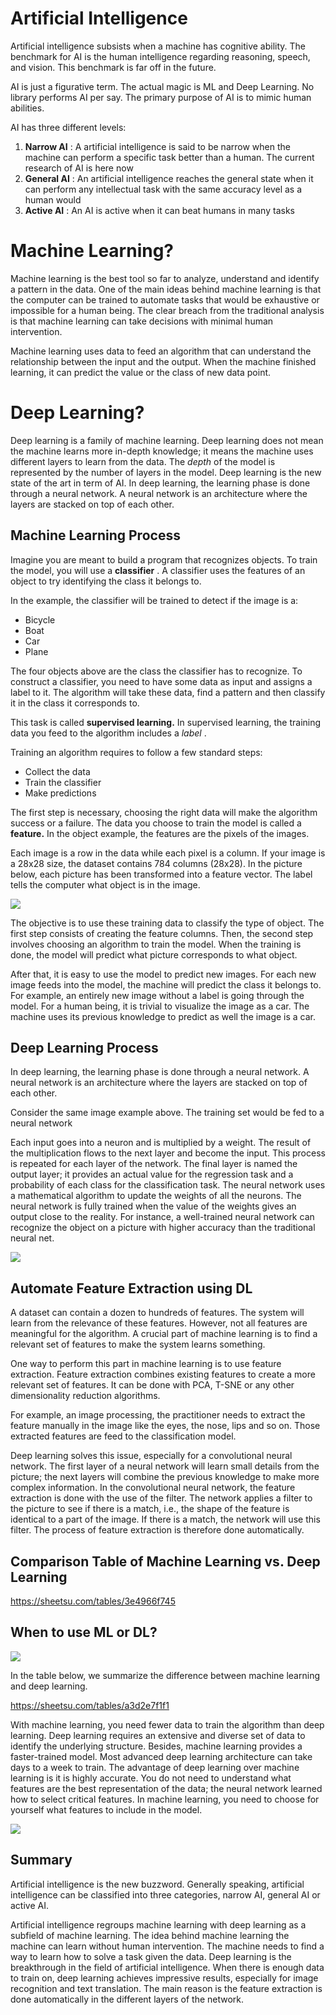 #  Artificial Intelligence

Artificial intelligence subsists when a machine has cognitive ability. The
benchmark for AI is the human intelligence regarding reasoning, speech, and
vision. This benchmark is far off in the future.

AI is just a figurative term. The actual magic is ML and Deep Learning. No
library performs AI per say. The primary purpose of AI is to mimic human
abilities.

AI has three different levels:

  1. **Narrow AI** : A artificial intelligence is said to be narrow when the machine can perform a specific task better than a human. The current research of AI is here now 
  2. **General AI** : An artificial intelligence reaches the general state when it can perform any intellectual task with the same accuracy level as a human would 
  3. **Active AI** : An AI is active when it can beat humans in many tasks 

#  Machine Learning?

Machine learning is the best tool so far to analyze, understand and identify a
pattern in the data. One of the main ideas behind machine learning is that the
computer can be trained to automate tasks that would be exhaustive or
impossible for a human being. The clear breach from the traditional analysis
is that machine learning can take decisions with minimal human intervention.

Machine learning uses data to feed an algorithm that can understand the
relationship between the input and the output. When the machine finished
learning, it can predict the value or the class of new data point.

#  Deep Learning?

Deep learning is a family of machine learning. Deep learning does not mean the
machine learns more in-depth knowledge; it means the machine uses different
layers to learn from the data. The _depth_ of the model is represented by the
number of layers in the model. Deep learning is the new state of the art in
term of AI. In deep learning, the learning phase is done through a neural
network. A neural network is an architecture where the layers are stacked on
top of each other.

##  Machine Learning Process

Imagine you are meant to build a program that recognizes objects. To train the
model, you will use a **classifier** . A classifier uses the features of an
object to try identifying the class it belongs to.

In the example, the classifier will be trained to detect if the image is a:

  * Bicycle 
  * Boat 
  * Car 
  * Plane 

The four objects above are the class the classifier has to recognize. To
construct a classifier, you need to have some data as input and assigns a
label to it. The algorithm will take these data, find a pattern and then
classify it in the class it corresponds to.

This task is called **supervised learning.** In supervised learning, the
training data you feed to the algorithm includes a _label_ .

Training an algorithm requires to follow a few standard steps:

  * Collect the data 
  * Train the classifier 
  * Make predictions 

The first step is necessary, choosing the right data will make the algorithm
success or a failure. The data you choose to train the model is called a
**feature.** In the object example, the features are the pixels of the images.

Each image is a row in the data while each pixel is a column. If your image is
a 28x28 size, the dataset contains 784 columns (28x28). In the picture below,
each picture has been transformed into a feature vector. The label tells the
computer what object is in the image.

![](https://github.com/thomaspernet/Tensorflow/raw/master/tensorflow/4_AI_ML_DL_v7_files/image001.png)

The objective is to use these training data to classify the type of object.
The first step consists of creating the feature columns. Then, the second step
involves choosing an algorithm to train the model. When the training is done,
the model will predict what picture corresponds to what object.

After that, it is easy to use the model to predict new images. For each new
image feeds into the model, the machine will predict the class it belongs to.
For example, an entirely new image without a label is going through the model.
For a human being, it is trivial to visualize the image as a car. The machine
uses its previous knowledge to predict as well the image is a car.

##  Deep Learning Process

In deep learning, the learning phase is done through a neural network. A
neural network is an architecture where the layers are stacked on top of each
other.

Consider the same image example above. The training set would be fed to a
neural network

Each input goes into a neuron and is multiplied by a weight. The result of the
multiplication flows to the next layer and become the input. This process is
repeated for each layer of the network. The final layer is named the output
layer; it provides an actual value for the regression task and a probability
of each class for the classification task. The neural network uses a
mathematical algorithm to update the weights of all the neurons. The neural
network is fully trained when the value of the weights gives an output close
to the reality. For instance, a well-trained neural network can recognize the
object on a picture with higher accuracy than the traditional neural net.

![](https://github.com/thomaspernet/Tensorflow/raw/master/tensorflow/4_AI_ML_DL_v7_files/image002.png)

##  Automate Feature Extraction using DL

A dataset can contain a dozen to hundreds of features. The system will learn
from the relevance of these features. However, not all features are meaningful
for the algorithm. A crucial part of machine learning is to find a relevant
set of features to make the system learns something.

One way to perform this part in machine learning is to use feature extraction.
Feature extraction combines existing features to create a more relevant set of
features. It can be done with PCA, T-SNE or any other dimensionality reduction
algorithms.

For example, an image processing, the practitioner needs to extract the
feature manually in the image like the eyes, the nose, lips and so on. Those
extracted features are feed to the classification model.

Deep learning solves this issue, especially for a convolutional neural
network. The first layer of a neural network will learn small details from the
picture; the next layers will combine the previous knowledge to make more
complex information. In the convolutional neural network, the feature
extraction is done with the use of the filter. The network applies a filter to
the picture to see if there is a match, i.e., the shape of the feature is
identical to a part of the image. If there is a match, the network will use
this filter. The process of feature extraction is therefore done
automatically.

##  Comparison Table of Machine Learning vs. Deep Learning

https://sheetsu.com/tables/3e4966f745

##  When to use ML or DL?

![](https://github.com/thomaspernet/Tensorflow/raw/master/tensorflow/4_AI_ML_DL_v7_files/image003.png)

In the table below, we summarize the difference between machine learning and
deep learning.

https://sheetsu.com/tables/a3d2e7f1f1

With machine learning, you need fewer data to train the algorithm than deep
learning. Deep learning requires an extensive and diverse set of data to
identify the underlying structure. Besides, machine learning provides a
faster-trained model. Most advanced deep learning architecture can take days
to a week to train. The advantage of deep learning over machine learning is it
is highly accurate. You do not need to understand what features are the best
representation of the data; the neural network learned how to select critical
features. In machine learning, you need to choose for yourself what features
to include in the model.

![](https://github.com/thomaspernet/Tensorflow/raw/master/tensorflow/4_AI_ML_DL_v7_files/image004.png)

##  Summary

Artificial intelligence is the new buzzword. Generally speaking, artificial
intelligence can be classified into three categories, narrow AI, general AI or
active AI.

Artificial intelligence regroups machine learning with deep learning as a
subfield of machine learning. The idea behind machine learning the machine can
learn without human intervention. The machine needs to find a way to learn how
to solve a task given the data. Deep learning is the breakthrough in the field
of artificial intelligence. When there is enough data to train on, deep
learning achieves impressive results, especially for image recognition and
text translation. The main reason is the feature extraction is done
automatically in the different layers of the network.

